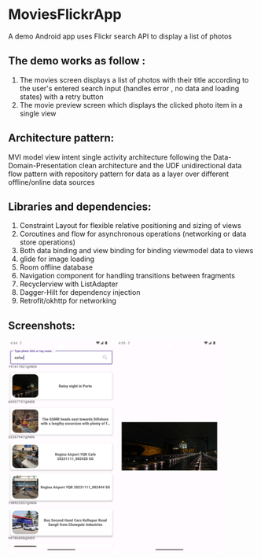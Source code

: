 # MoviesFlickrApp
 A demo Android app uses Flickr search API to display a list of photos
## The demo works as follow :
1. The movies screen displays a list of photos with their title according to the user's entered search input (handles error , no data and loading states) with a retry button
2. The movie preview screen which displays the clicked photo item in a single view 

## Architecture pattern: 
MVI model view intent single activity architecture following the Data-Domain-Presentation clean architecture and the UDF unidirectional data flow pattern with repository pattern for data as a layer over different offline/online data sources

## Libraries and dependencies:
1. Constraint Layout for flexible relative positioning and sizing of views
2. Coroutines and flow for asynchronous operations (networking or data store operations)
3. Both data binding and view binding for binding viewmodel data to views
4. glide for image loading
5. Room offline database
6.  Navigation component for handling transitions between fragments
7.  Recyclerview with ListAdapter
8.  Dagger-Hilt for dependency injection
9.  Retrofit/okhttp for networking

## Screenshots:

<kbd><img width="216" height="432" src="screenshots/movies.png" alt="movies screen" /></kbd>
<kbd><img width="216" height="432" src="screenshots/movie_preview.png" alt="single photo preview"/></kbd>

